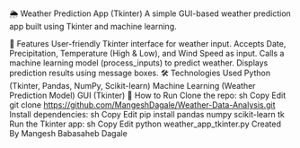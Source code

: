 🌦 Weather Prediction App (Tkinter)
A simple GUI-based weather prediction app built using Tkinter and machine learning.

🚀 Features
User-friendly Tkinter interface for weather input.
Accepts Date, Precipitation, Temperature (High & Low), and Wind Speed as input.
Calls a machine learning model (process_inputs) to predict weather.
Displays prediction results using message boxes.
🛠 Technologies Used
Python (Tkinter, Pandas, NumPy, Scikit-learn)
Machine Learning (Weather Prediction Model)
GUI (Tkinter)
📌 How to Run
Clone the repo:
sh
Copy
Edit
git clone https://github.com/MangeshDagale/Weather-Data-Analysis.git
Install dependencies:
sh
Copy
Edit
pip install pandas numpy scikit-learn tk
Run the Tkinter app:
sh
Copy
Edit
python weather_app_tkinter.py
Created By
Mangesh Babasaheb Dagale

